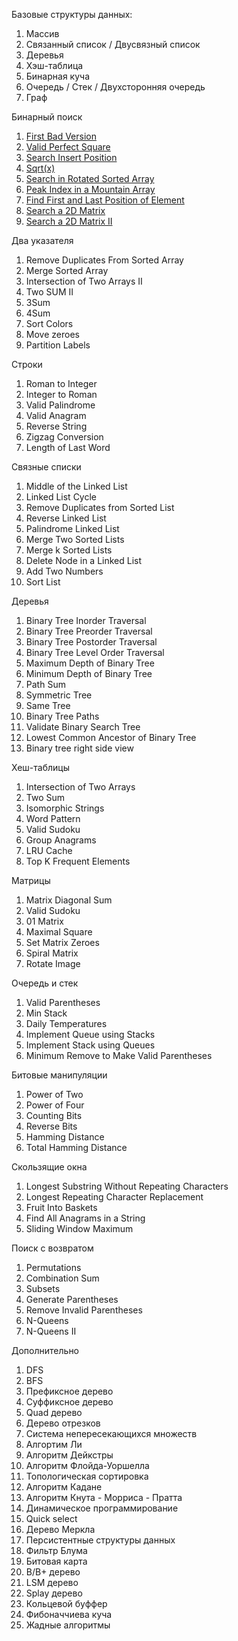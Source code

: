 Базовые структуры данных:
1) Массив
2) Связанный список / Двусвязный список
3) Деревья
4) Хэш-таблица
5) Бинарная куча
6) Очередь / Стек / Двухсторонняя очередь
7) Граф

Бинарный поиск
1) [First Bad Version](https://leetcode.com/problems/first-bad-version)
2) [Valid Perfect Square](https://leetcode.com/problems/valid-perfect-square)
3) [Search Insert Position](https://leetcode.com/problems/search-insert-position)
4) [Sqrt(x)](https://leetcode.com/problems/sqrtx)
5) [Search in Rotated Sorted Array](https://leetcode.com/problems/search-in-rotated-sorted-array)
6) [Peak Index in a Mountain Array](https://leetcode.com/problems/peak-index-in-a-mountain-array)
7) [Find First and Last Position of Element](https://leetcode.com/problems/find-first-and-last-position-of-element-in-sorted-array)
8) [Search a 2D Matrix](https://leetcode.com/problems/search-a-2d-matrix)
9) [Search a 2D Matrix II](https://leetcode.com/problems/search-a-2d-matrix-ii)

Два указателя
1) Remove Duplicates From Sorted Array
2) Merge Sorted Array
3) Intersection of Two Arrays II
4) Two SUM II
5) 3Sum
6) 4Sum
7) Sort Colors
8) Move zeroes
9) Partition Labels

Строки
1) Roman to Integer
2) Integer to Roman
3) Valid Palindrome
4) Valid Anagram
5) Reverse String
6) Zigzag Conversion
7) Length of Last Word

Связные списки
1) Middle of the Linked List
2) Linked List Cycle
3) Remove Duplicates from Sorted List
4) Reverse Linked List
5) Palindrome Linked List
6) Merge Two Sorted Lists
7) Merge k Sorted Lists
8) Delete Node in a Linked List
9) Add Two Numbers
10) Sort List

Деревья
1) Binary Tree Inorder Traversal
2) Binary Tree Preorder Traversal
3) Binary Tree Postorder Traversal
4) Binary Tree Level Order Traversal
5) Maximum Depth of Binary Tree
6) Minimum Depth of Binary Tree
7) Path Sum
8) Symmetric Tree
9) Same Tree
10) Binary Tree Paths
11) Validate Binary Search Tree
12) Lowest Common Ancestor of Binary Tree
13) Binary tree right side view

Хеш-таблицы
1) Intersection of Two Arrays
2) Two Sum
3) Isomorphic Strings
4) Word Pattern
5) Valid Sudoku
6) Group Anagrams
7) LRU Cache
8) Top K Frequent Elements

Матрицы
1) Matrix Diagonal Sum
2) Valid Sudoku
3) 01 Matrix
4) Maximal Square
5) Set Matrix Zeroes
6) Spiral Matrix
7) Rotate Image

Очередь и стек
1) Valid Parentheses
2) Min Stack
3) Daily Temperatures
4) Implement Queue using Stacks
5) Implement Stack using Queues
6) Minimum Remove to Make Valid Parentheses

Битовые манипуляции
1) Power of Two
2) Power of Four
3) Counting Bits
4) Reverse Bits
5) Hamming Distance
6) Total Hamming Distance

Скользящие окна
1) Longest Substring Without Repeating Characters
2) Longest Repeating Character Replacement
3) Fruit Into Baskets
4) Find All Anagrams in a String
5) Sliding Window Maximum

Поиск с возвратом
1) Permutations
2) Combination Sum
3) Subsets
4) Generate Parentheses
5) Remove Invalid Parentheses
6) N-Queens
7) N-Queens II

Дополнительно
1) DFS
2) BFS
3) Префиксное дерево
4) Суффиксное дерево
5) Quad дерево
6) Дерево отрезков
7) Система непересекающихся множеств
8) Алгортим Ли
9) Алгоритм Дейкстры
10) Алгоритм Флойда-Уоршелла
11) Топологическая сортировка
12) Алгоритм Кадане
13) Алгоритм Кнута - Морриса - Пратта
14) Динамическое программирование
15) Quick select
16) Дерево Меркла
17) Персистентные структуры данных
18) Фильтр Блума
19) Битовая карта
20) B/B+ дерево
21) LSM дерево
22) Splay дерево
23) Кольцевой буффер
24) Фибоначчиева куча
25) Жадные алгоритмы
